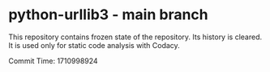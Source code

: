 # python-urllib3 - main branch

This repository contains frozen state of the repository.
Its history is cleared. It is used only for static code
analysis with Codacy.

Commit Time: 1710998924
